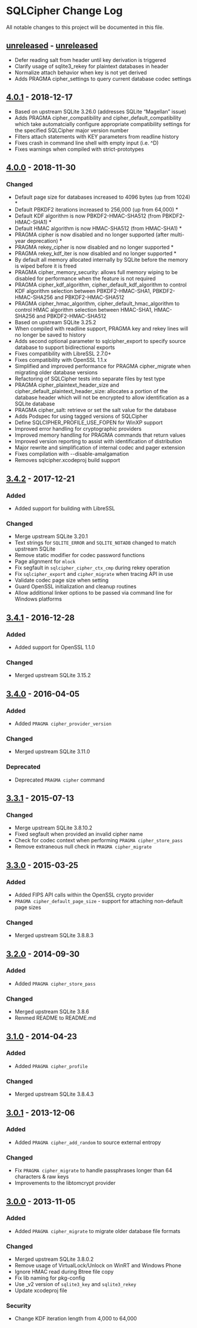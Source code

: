 # SQLCipher Change Log
All notable changes to this project will be documented in this file.

## [unreleased] - [unreleased]
- Defer reading salt from header until key derivation is triggered
- Clarify usage of sqlite3_rekey for plaintext databases in header
- Normalize attach behavior when key is not yet derived
- Adds PRAGMA cipher_settings to query current database codec settings

## [4.0.1] - 2018-12-17
- Based on upstream SQLite 3.26.0 (addresses SQLite “Magellan” issue)
- Adds PRAGMA cipher_compatibility and cipher_default_compatibility which take automatcially configure appropriate compatibility settings for the specified SQLCipher major version number
- Filters attach statements with KEY parameters from readline history
- Fixes crash in command line shell with empty input (i.e. ^D)
- Fixes warnings when compiled with strict-prototypes

## [4.0.0] - 2018-11-30
### Changed
- Default page size for databases increased to 4096 bytes (up from 1024) *
- Default PBKDF2 iterations increased to 256,000 (up from 64,000) *
- Default KDF algorithm is now PBKDF2-HMAC-SHA512 (from PBKDF2-HMAC-SHA1) *
- Default HMAC algorithm is now HMAC-SHA512 (from HMAC-SHA1) *
- PRAGMA cipher is now disabled and no longer supported (after multi-year deprecation) *
- PRAGMA rekey_cipher is now disabled and no longer supported *
- PRAGMA rekey_kdf_iter is now disabled and no longer supported *
- By default all memory allocated internally by SQLite before the memory is wiped before it is freed 
- PRAGMA cipher_memory_security: allows full memory wiping to be disabled for performance when the feature is not required
- PRAGMA cipher_kdf_algorithm, cipher_default_kdf_algorithm to control KDF algorithm selection between PBKDF2-HMAC-SHA1, PBKDF2-HMAC-SHA256 and PBKDF2-HMAC-SHA512
- PRAGMA cipher_hmac_algorithm, cipher_default_hmac_algorithm to control HMAC algorithm selection between HMAC-SHA1, HMAC-SHA256 and PBKDF2-HMAC-SHA512
- Based on upstream SQLite 3.25.2
- When compiled with readline support, PRAGMA key and rekey lines will no longer be
  saved to history
- Adds second optional parameter to sqlcipher_export to specify source database to
  support bidirectional exports
- Fixes compatibility with LibreSSL 2.7.0+
- Fixes compatibility with OpenSSL 1.1.x
- Simplified and improved performance for PRAGMA cipher_migrate when migrating older database versions
- Refactoring of SQLCipher tests into separate files by test type
- PRAGMA cipher_plaintext_header_size and cipher_default_plaintext_header_size: allocates a portion of the database header which will not be encrypted to allow identification as a SQLite database
- PRAGMA cipher_salt: retrieve or set the salt value for the database
- Adds Podspec for using tagged versions of SQLCipher
- Define SQLCIPHER_PROFILE_USE_FOPEN for WinXP support
- Improved error handling for cryptographic providers
- Improved memory handling for PRAGMA commands that return values
- Improved version reporting to assist with identification of distribution
- Major rewrite and simplification of internal codec and pager extension
- Fixes compilation with --disable-amalgamation
- Removes sqlcipher.xcodeproj build support

## [3.4.2] - 2017-12-21
### Added
- Added support for building with LibreSSL

### Changed
- Merge upstream SQLite 3.20.1
- Text strings for `SQLITE_ERROR` and `SQLITE_NOTADB` changed to match upstream SQLite
- Remove static modifier for codec password functions
- Page alignment for `mlock`
- Fix segfault in `sqlcipher_cipher_ctx_cmp` during rekey operation
- Fix `sqlcipher_export` and `cipher_migrate` when tracing API in use
- Validate codec page size when setting
- Guard OpenSSL initialization and cleanup routines
- Allow additional linker options to be passed via command line for Windows platforms

## [3.4.1] - 2016-12-28
### Added
- Added support for OpenSSL 1.1.0

### Changed
- Merged upstream SQLite 3.15.2

## [3.4.0] - 2016-04-05
### Added
- Added `PRAGMA cipher_provider_version`

### Changed
- Merged upstream SQLite 3.11.0

### Deprecated
- Deprecated `PRAGMA cipher` command

## [3.3.1] - 2015-07-13
### Changed
- Merge upstream SQLite 3.8.10.2
- Fixed segfault when provided an invalid cipher name
- Check for codec context when performing `PRAGMA cipher_store_pass`
- Remove extraneous null check in `PRAGMA cipher_migrate`

## [3.3.0] - 2015-03-25
### Added
- Added FIPS API calls within the OpenSSL crypto provider
- `PRAGMA cipher_default_page_size` - support for attaching non-default page sizes

### Changed
- Merged upstream SQLite 3.8.8.3

## [3.2.0] - 2014-09-30
### Added
- Added `PRAGMA cipher_store_pass`

### Changed
- Merged upstream SQLite 3.8.6
- Renmed README to README.md

## [3.1.0] - 2014-04-23
### Added
- Added `PRAGMA cipher_profile`

### Changed
- Merged upstream SQLite 3.8.4.3

## [3.0.1] - 2013-12-06
### Added
- Added `PRAGMA cipher_add_random` to source external entropy

### Changed
- Fix `PRAGMA cipher_migrate` to handle passphrases longer than 64 characters & raw keys
- Improvements to the libtomcrypt provider

## [3.0.0] - 2013-11-05
### Added
- Added `PRAGMA cipher_migrate` to migrate older database file formats

### Changed
- Merged upstream SQLite 3.8.0.2
- Remove usage of VirtualLock/Unlock on WinRT and Windows Phone
- Ignore HMAC read during Btree file copy
- Fix lib naming for pkg-config
- Use _v2 version of `sqlite3_key` and `sqlite3_rekey`
- Update xcodeproj file

### Security
- Change KDF iteration length from 4,000 to 64,000

[unreleased]: https://github.com/sqlcipher/sqlcipher/compare/v4.0.1...prerelease
[4.0.1]: https://github.com/sqlcipher/sqlcipher/compare/v4.0.0...v4.0.1
[4.0.0]: https://github.com/sqlcipher/sqlcipher/compare/v3.4.2...v4.0.0
[3.4.2]: https://github.com/sqlcipher/sqlcipher/compare/v3.4.1...v3.4.2
[3.4.1]: https://github.com/sqlcipher/sqlcipher/compare/v3.4.0...v3.4.1
[3.4.0]: https://github.com/sqlcipher/sqlcipher/compare/v3.3.1...v3.4.0
[3.3.1]: https://github.com/sqlcipher/sqlcipher/compare/v3.3.0...v3.3.1
[3.3.0]: https://github.com/sqlcipher/sqlcipher/compare/v3.2.0...v3.3.0
[3.2.0]: https://github.com/sqlcipher/sqlcipher/compare/v3.1.0...v3.2.0
[3.1.0]: https://github.com/sqlcipher/sqlcipher/compare/v3.0.1...v3.1.0
[3.0.1]: https://github.com/sqlcipher/sqlcipher/compare/v3.0.0...v3.0.1
[3.0.0]: https://github.com/sqlcipher/sqlcipher/compare/v2.2.0...v3.0.0
[2.2.0]: https://github.com/sqlcipher/sqlcipher/compare/v2.1.1...v2.2.0
[2.1.1]: https://github.com/sqlcipher/sqlcipher/compare/v2.1.0...v2.1.1
[2.1.0]: https://github.com/sqlcipher/sqlcipher/compare/v2.0.6...v2.1.0
[2.0.6]: https://github.com/sqlcipher/sqlcipher/compare/v2.0.5...v2.0.6
[2.0.5]: https://github.com/sqlcipher/sqlcipher/compare/v2.0.3...v2.0.5
[2.0.3]: https://github.com/sqlcipher/sqlcipher/compare/v2.0.0...v2.0.3
[2.0.0]: https://github.com/sqlcipher/sqlcipher/compare/v1.1.10...v2.0.0
[1.1.10]: https://github.com/sqlcipher/sqlcipher/compare/v1.1.9...v1.1.10
[1.1.9]: https://github.com/sqlcipher/sqlcipher/compare/v1.1.8...v1.1.9
[1.1.8]: https://github.com/sqlcipher/sqlcipher/compare/v1.1.7...v1.1.8
[1.1.7]: https://github.com/sqlcipher/sqlcipher/compare/v1.1.6...v1.1.7
[1.1.6]: https://github.com/sqlcipher/sqlcipher/compare/v1.1.5...v1.1.6
[1.1.5]: https://github.com/sqlcipher/sqlcipher/compare/v1.1.4...v1.1.5
[1.1.4]: https://github.com/sqlcipher/sqlcipher/compare/v1.1.3...v1.1.4
[1.1.3]: https://github.com/sqlcipher/sqlcipher/compare/v1.1.2...v1.1.3
[1.1.2]: https://github.com/sqlcipher/sqlcipher/compare/v1.1.1...v1.1.1
[1.1.1]: https://github.com/sqlcipher/sqlcipher/compare/v1.1.0...v1.1.1
[1.1.0]: https://github.com/sqlcipher/sqlcipher/compare/617ed01...v1.1.0
